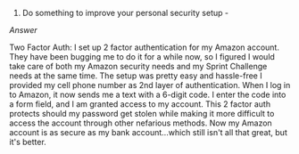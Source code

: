 1.  Do something to improve your personal security setup -

_Answer_

Two Factor Auth: I set up 2 factor authentication for my Amazon account. They have been bugging me to do it for a while now, so I figured I would take care of both my Amazon security needs and my Sprint Challenge needs at the same time. The setup was pretty easy and hassle-free I provided my cell phone number as 2nd layer of authentication. When I log in to Amazon, it now sends me a text with a 6-digit code. I enter the code into a form field, and I am granted access to my account. This 2 factor auth protects should my password get stolen while making it more difficult to access the account through other nefarious methods. Now my Amazon account is as secure as my bank account...which still isn't all that great, but it's better.
